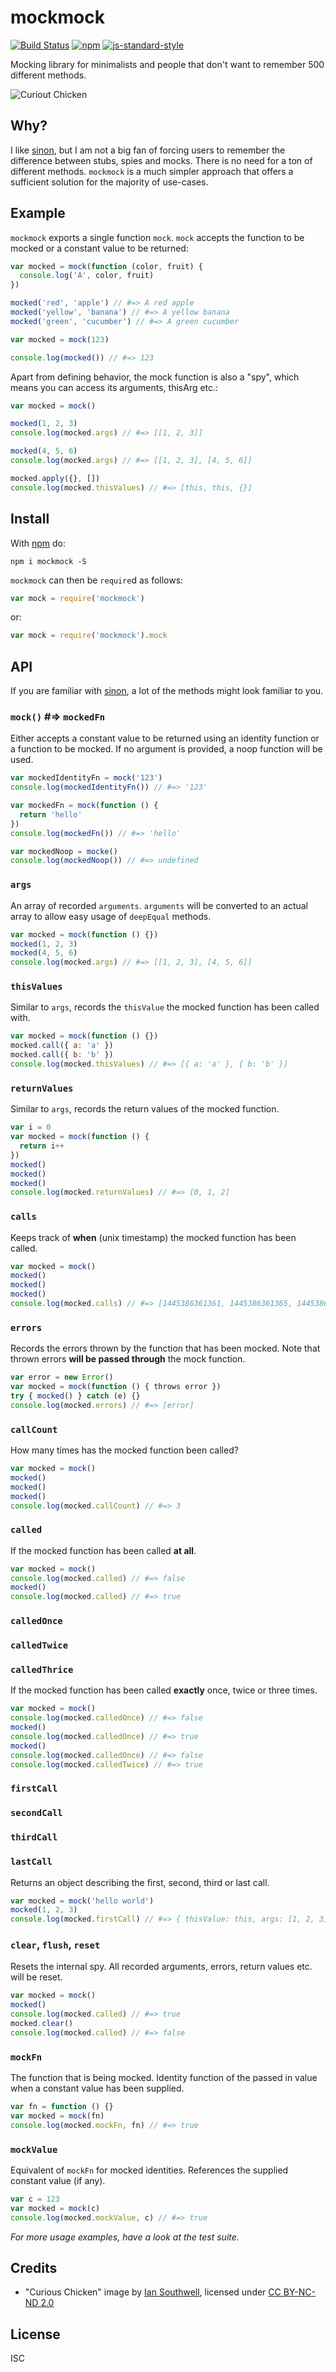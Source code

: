 # mockmock

[![Build Status](https://travis-ci.org/alexanderGugel/mockmock.svg)](https://travis-ci.org/alexanderGugel/mockmock)
[![npm](https://img.shields.io/npm/v/mockmock.svg?style=flat)](https://npmjs.org/package/mockmock)
[![js-standard-style](https://img.shields.io/badge/code%20style-standard-brightgreen.svg?style=flat)](http://standardjs.com/)

Mocking library for minimalists and people that don't want to remember 500 different methods.

![Curiout Chicken](https://farm8.staticflickr.com/7201/6825992286_1762072c7b_b.jpg)

## Why?

I like [sinon](http://sinonjs.org/docs/), but I am not a big fan of forcing users to remember the difference between stubs, spies and mocks. There is no need for a ton of different methods. `mockmock` is a much simpler approach that offers a sufficient solution for the majority of use-cases.

## Example

`mockmock` exports a single function `mock`.
`mock` accepts the function to be mocked or a constant value to be returned:

```js
var mocked = mock(function (color, fruit) {
  console.log('A', color, fruit)
})

mocked('red', 'apple') // #=> A red apple
mocked('yellow', 'banana') // #=> A yellow banana
mocked('green', 'cucumber') // #=> A green cucumber
```

```js
var mocked = mock(123)

console.log(mocked()) // #=> 123
```

Apart from defining behavior, the mock function is also a "spy", which means you can access its arguments, thisArg etc.:

```js
var mocked = mock()

mocked(1, 2, 3)
console.log(mocked.args) // #=> [[1, 2, 3]]

mocked(4, 5, 6)
console.log(mocked.args) // #=> [[1, 2, 3], [4, 5, 6]]

mocked.apply({}, [])
console.log(mocked.thisValues) // #=> [this, this, {}]
```

## Install

With [npm](https://www.npmjs.com/package/mockmock) do:

```
npm i mockmock -S
```

`mockmock` can then be `require`d as follows:

```js
var mock = require('mockmock')
```

or:

```js
var mock = require('mockmock').mock
```

## API

If you are familiar with [sinon](http://sinonjs.org/docs/), a lot of the methods might look familiar to you.

### `mock()` #=> `mockedFn`

Either accepts a constant value to be returned using an identity function or a function to be mocked. If no argument is provided, a noop function will be used.

```js
var mockedIdentityFn = mock('123')
console.log(mockedIdentityFn()) // #=> '123'

var mockedFn = mock(function () {
  return 'hello'
})
console.log(mockedFn()) // #=> 'hello'

var mockedNoop = mocke()
console.log(mockedNoop()) // #=> undefined
```

### `args`

An array of recorded `arguments`. `arguments` will be converted to an actual array to allow easy usage of `deepEqual` methods.

```js
var mocked = mock(function () {})
mocked(1, 2, 3)
mocked(4, 5, 6)
console.log(mocked.args) // #=> [[1, 2, 3], [4, 5, 6]]
```

### `thisValues`

Similar to `args`, records the `thisValue` the mocked function has been called with.

```js
var mocked = mock(function () {})
mocked.call({ a: 'a' })
mocked.call({ b: 'b' })
console.log(mocked.thisValues) // #=> [{ a: 'a' }, { b: 'b' }]
```

### `returnValues`

Similar to `args`, records the return values of the mocked function.

```js
var i = 0
var mocked = mock(function () {
  return i++
})
mocked()
mocked()
mocked()
console.log(mocked.returnValues) // #=> [0, 1, 2]
```

### `calls`

Keeps track of **when** (unix timestamp) the mocked function has been called.

```js
var mocked = mock()
mocked()
mocked()
mocked()
console.log(mocked.calls) // #=> [1445386361361, 1445386361365, 1445386361369]
```

### `errors`

Records the errors thrown by the function that has been mocked. Note that thrown errors **will be passed through** the mock function.

```js
var error = new Error()
var mocked = mock(function () { throws error })
try { mocked() } catch (e) {}
console.log(mocked.errors) // #=> [error]
```

### `callCount`

How many times has the mocked function been called?

```js
var mocked = mock()
mocked()
mocked()
mocked()
console.log(mocked.callCount) // #=> 3
```

### `called`

If the mocked function has been called **at all**.

```js
var mocked = mock()
console.log(mocked.called) // #=> false
mocked()
console.log(mocked.called) // #=> true
```

### `calledOnce`
### `calledTwice`
### `calledThrice`

If the mocked function has been called **exactly** once, twice or three times.

```js
var mocked = mock()
console.log(mocked.calledOnce) // #=> false
mocked()
console.log(mocked.calledOnce) // #=> true
mocked()
console.log(mocked.calledOnce) // #=> false
console.log(mocked.calledTwice) // #=> true
```

### `firstCall`
### `secondCall`
### `thirdCall`
### `lastCall`

Returns an object describing the first, second, third or last call.

```js
var mocked = mock('hello world')
mocked(1, 2, 3)
console.log(mocked.firstCall) // #=> { thisValue: this, args: [1, 2, 3], returnValue: 'hello world', error: undefined }
```

### `clear`, `flush`, `reset`

Resets the internal spy. All recorded arguments, errors, return values etc. will be reset.

```js
var mocked = mock()
mocked()
console.log(mocked.called) // #=> true
mocked.clear()
console.log(mocked.called) // #=> false
```

### `mockFn`

The function that is being mocked. Identity function of the passed in value when a constant value has been supplied.

```js
var fn = function () {}
var mocked = mock(fn)
console.log(mocked.mockFn, fn) // #=> true
```

### `mockValue`

Equivalent of `mockFn` for mocked identities. References the supplied constant value (if any).

```js
var c = 123
var mocked = mock(c)
console.log(mocked.mockValue, c) // #=> true
```

*For more usage examples, have a look at the test suite.*

## Credits

* "Curious Chicken" image by [Ian Southwell](https://flic.kr/p/bpbZGb), licensed under [CC BY-NC-ND 2.0](https://creativecommons.org/licenses/by-nc-nd/2.0/)

## License

ISC
